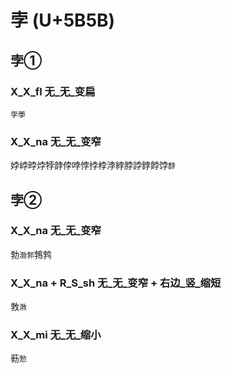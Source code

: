 # 孛 (U+5B5B) 

## 孛①

### X_X_fl 无_无_变扁
`孛荸`

### X_X_na 无_无_变窄
㛘㟑㫲㶿㹀䪬侼哱悖挬桲浡綍脖誖鋍餑饽`馞`

## 孛②

### X_X_na 无_无_变窄
勃`渤郣`鵓鹁

### X_X_na + R_S_sh 无_无_变窄 + 右边_竖_缩短
㪍`㴾`

### X_X_mi 无_无_缩小
葧`愂`

